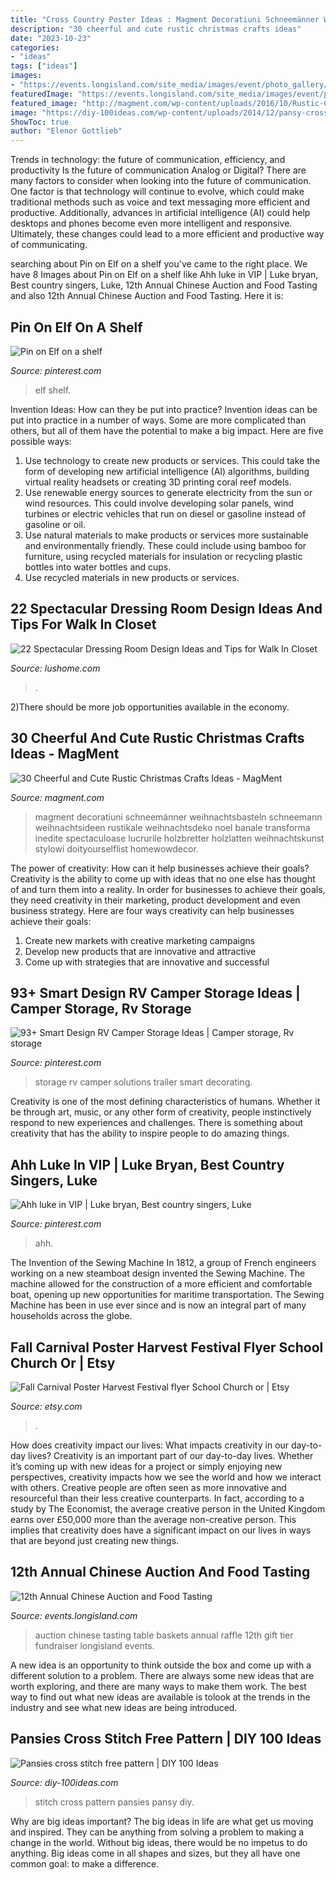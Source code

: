 ```yaml
---
title: "Cross Country Poster Ideas : Magment Decoratiuni Schneemänner Weihnachtsbasteln Schneemann Weihnachtsideen Rustikale Weihnachtsdeko Noel Banale Transforma Inedite Spectaculoase Lucrurile Holzbretter Holzlatten Weihnachtskunst Stylowi Doityourselflist Homewowdecor"
description: "30 cheerful and cute rustic christmas crafts ideas"
date: "2023-10-23"
categories:
- "ideas"
tags: ["ideas"]
images:
- "https://events.longisland.com/site_media/images/event/photo_gallery/4000488_2_l.jpg"
featuredImage: "https://events.longisland.com/site_media/images/event/photo_gallery/4000488_2_l.jpg"
featured_image: "http://magment.com/wp-content/uploads/2016/10/Rustic-Christmas-Decor.jpg"
image: "https://diy-100ideas.com/wp-content/uploads/2014/12/pansy-cross-stitch-pattern-free-3.jpg"
ShowToc: true
author: "Elenor Gottlieb"
---
```



Trends in technology: the future of communication, efficiency, and productivity
Is the future of communication Analog or Digital? 
There are many factors to consider when looking into the future of communication. One factor is that technology will continue to evolve, which could make traditional methods such as voice and text messaging more efficient and productive. Additionally, advances in artificial intelligence (AI) could help desktops and phones become even more intelligent and responsive. Ultimately, these changes could lead to a more efficient and productive way of communicating.

	

		
searching about Pin on Elf on a shelf you've came to the right place. We have 8 Images about Pin on Elf on a shelf like Ahh luke in VIP | Luke bryan, Best country singers, Luke, 12th Annual Chinese Auction and Food Tasting and also 12th Annual Chinese Auction and Food Tasting. Here it is:
		
    
## Pin On Elf On A Shelf

<img loading=lazy src="https://i.pinimg.com/736x/d5/92/48/d592481e6bda4e194360556afc198e37.jpg" onerror="this.onerror=null;this.src='https://tse3.mm.bing.net/th?id=OIP.mBBYRsEBHENLAsceiYLzcAHaLH&amp;pid=15.1';" alt="Pin on Elf on a shelf">

_Source: pinterest.com_

>elf shelf. 

	

Invention Ideas: How can they be put into practice?
Invention ideas can be put into practice in a number of ways. Some are more complicated than others, but all of them have the potential to make a big impact. Here are five possible ways: 
1. Use technology to create new products or services. This could take the form of developing new artificial intelligence (AI) algorithms, building virtual reality headsets or creating 3D printing coral reef models.
2. Use renewable energy sources to generate electricity from the sun or wind resources. This could involve developing solar panels, wind turbines or electric vehicles that run on diesel or gasoline instead of gasoline or oil. 
3. Use natural materials to make products or services more sustainable and environmentally friendly. These could include using bamboo for furniture, using recycled materials for insulation or recycling plastic bottles into water bottles and cups. 
4. Use recycled materials in new products or services.

    
## 22 Spectacular Dressing Room Design Ideas And Tips For Walk In Closet

<img loading=lazy src="https://www.lushome.com/wp-content/uploads/2016/01/walk-in-closets-interior-decorating-9.jpg" onerror="this.onerror=null;this.src='https://tse4.mm.bing.net/th?id=OIP.5qwU7VxJ3bEChK9HJaMCaAAAAA&amp;pid=15.1';" alt="22 Spectacular Dressing Room Design Ideas and Tips for Walk In Closet">

_Source: lushome.com_

>. 

	

2)There should be more job opportunities available in the economy. 

    
## 30 Cheerful And Cute Rustic Christmas Crafts Ideas - MagMent

<img loading=lazy src="http://magment.com/wp-content/uploads/2016/10/Rustic-Christmas-Decor.jpg" onerror="this.onerror=null;this.src='https://tse2.mm.bing.net/th?id=OIP.u3XoDlZ4yOuRcq9mUsLBtgHaNK&amp;pid=15.1';" alt="30 Cheerful and Cute Rustic Christmas Crafts Ideas - MagMent">

_Source: magment.com_

>magment decoratiuni schneemänner weihnachtsbasteln schneemann weihnachtsideen rustikale weihnachtsdeko noel banale transforma inedite spectaculoase lucrurile holzbretter holzlatten weihnachtskunst stylowi doityourselflist homewowdecor. 

	

The power of creativity: How can it help businesses achieve their goals?
Creativity is the ability to come up with ideas that no one else has thought of and turn them into a reality. In order for businesses to achieve their goals, they need creativity in their marketing, product development and even business strategy. Here are four ways creativity can help businesses achieve their goals: 
1. Create new markets with creative marketing campaigns 
2. Develop new products that are innovative and attractive 
3. Come up with strategies that are innovative and successful 

    
## 93+ Smart Design RV Camper Storage Ideas | Camper Storage, Rv Storage

<img loading=lazy src="https://i.pinimg.com/736x/dc/33/18/dc3318342bd794efef580801efd9f8e8.jpg" onerror="this.onerror=null;this.src='https://tse2.mm.bing.net/th?id=OIP.k8fsu5wm9OCJUkqKt8SHowHaLu&amp;pid=15.1';" alt="93+ Smart Design RV Camper Storage Ideas | Camper storage, Rv storage">

_Source: pinterest.com_

>storage rv camper solutions trailer smart decorating. 

	

Creativity is one of the most defining characteristics of humans. Whether it be through art, music, or any other form of creativity, people instinctively respond to new experiences and challenges. There is something about creativity that has the ability to inspire people to do amazing things.

    
## Ahh Luke In VIP | Luke Bryan, Best Country Singers, Luke

<img loading=lazy src="https://i.pinimg.com/736x/6a/c7/01/6ac701e5c8f3cf29254b61318e8a7a97--luke-bryans-keeper.jpg" onerror="this.onerror=null;this.src='https://tse4.mm.bing.net/th?id=OIP.Exa9yutSTfQ6VTIEHgHQ6QHaHW&amp;pid=15.1';" alt="Ahh luke in VIP | Luke bryan, Best country singers, Luke">

_Source: pinterest.com_

>ahh. 

	

The Invention of the Sewing Machine
In 1812, a group of French engineers working on a new steamboat design invented the Sewing Machine. The machine allowed for the construction of a more efficient and comfortable boat, opening up new opportunities for maritime transportation. The Sewing Machine has been in use ever since and is now an integral part of many households across the globe.

    
## Fall Carnival Poster Harvest Festival Flyer School Church Or | Etsy

<img loading=lazy src="https://i.etsystatic.com/13584327/r/il/b25dcd/1098697173/il_794xN.1098697173_ch4u.jpg" onerror="this.onerror=null;this.src='https://tse3.mm.bing.net/th?id=OIP.OgJ_VCHdgRfvIZ5lk1bPdgHaLg&amp;pid=15.1';" alt="Fall Carnival Poster Harvest Festival flyer School Church or | Etsy">

_Source: etsy.com_

>. 

	

How does creativity impact our lives: What impacts creativity in our day-to-day lives?
Creativity is an important part of our day-to-day lives. Whether it’s coming up with new ideas for a project or simply enjoying new perspectives, creativity impacts how we see the world and how we interact with others. Creative people are often seen as more innovative and resourceful than their less creative counterparts. In fact, according to a study by The Economist, the average creative person in the United Kingdom earns over £50,000 more than the average non-creative person. This implies that creativity does have a significant impact on our lives in ways that are beyond just creating new things.

    
## 12th Annual Chinese Auction And Food Tasting

<img loading=lazy src="https://events.longisland.com/site_media/images/event/photo_gallery/4000488_2_l.jpg" onerror="this.onerror=null;this.src='https://tse2.mm.bing.net/th?id=OIP.v3d1dMQ8zVI6YytiHDSx3gHaE7&amp;pid=15.1';" alt="12th Annual Chinese Auction and Food Tasting">

_Source: events.longisland.com_

>auction chinese tasting table baskets annual raffle 12th gift tier fundraiser longisland events. 

	

A new idea is an opportunity to think outside the box and come up with a different solution to a problem. There are always some new ideas that are worth exploring, and there are many ways to make them work. The best way to find out what new ideas are available is tolook at the trends in the industry and see what new ideas are being introduced.

    
## Pansies Cross Stitch Free Pattern | DIY 100 Ideas

<img loading=lazy src="https://diy-100ideas.com/wp-content/uploads/2014/12/pansy-cross-stitch-pattern-free-3.jpg" onerror="this.onerror=null;this.src='https://tse2.mm.bing.net/th?id=OIP.mGESZt_MKv1VYWWLcjIL0AHaFk&amp;pid=15.1';" alt="Pansies cross stitch free pattern | DIY 100 Ideas">

_Source: diy-100ideas.com_

>stitch cross pattern pansies pansy diy. 

	

Why are big ideas important?
The big ideas in life are what get us moving and inspired. They can be anything from solving a problem to making a change in the world. Without big ideas, there would be no impetus to do anything. Big ideas come in all shapes and sizes, but they all have one common goal: to make a difference.

